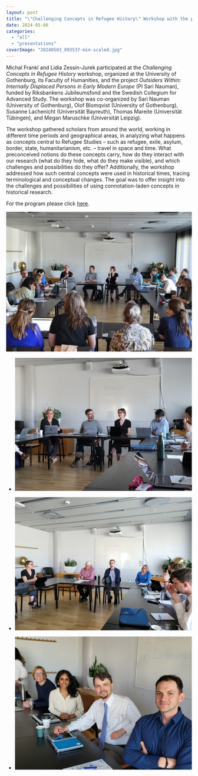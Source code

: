```yaml
---
layout: post
title: "\"Challenging Concepts in Refugee History\" Workshop with the participation of Michal Frankl and Lidia Zessin-Jurek"
date: 2024-05-06
categories: 
  - "all"
  - "presentations"
coverImage: "20240503_093537-min-scaled.jpg"
---
```


Michal Frankl and Lidia Zessin-Jurek participated at the _Challenging Concepts in Refugee History_ workshop, organized at the University of Gothenburg, its Faculty of Humanities, and the project _Outsiders Within: Internally Displaced Persons in Early Modern Europe_ (PI Sari Nauman), funded by Riksbankens Jubileumsfond and the Swedish Collegium for Advanced Study. The workshop was co-organized by Sari Nauman (University of Gothenburg), Olof Blomqvist (University of Gothenburg), Susanne Lachenicht (Universität Bayreuth), Thomas Mareite (Universität Tübingen), and Megan Maruschke (Universität Leipzig).

The workshop gathered scholars from around the world, working in different time periods and geographical areas, in analyzing what happens as concepts central to Refugee Studies – such as refugee, exile, asylum, border, state, humanitarianism, etc. – travel in space and time. What preconceived notions do these concepts carry, how do they interact with our research (what do they hide, what do they make visible), and which challenges and possibilities do they offer? Additionally, the workshop addressed how such central concepts were used in historical times, tracing terminological and conceptual changes. The goal was to offer insight into the challenges and possibilities of using connotation-laden concepts in historical research.

For the program please click [here](/assets/documents/Challenging-Concepts-in-Refugee-History-compressed.pdf).

![](/assets/images/20240503_093537-min-1024x768.jpg)

- ![](/assets/images/20240503_094025-min-1024x768.jpg)
    
- ![](/assets/images/20240503_133445-min-1024x768.jpg)
    
- ![](/assets/images/20240503_123112-min-1024x768.jpg)
